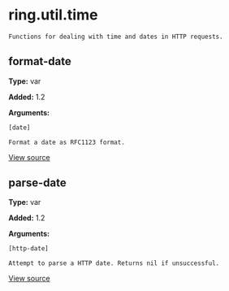 # ring.util.time


```
Functions for dealing with time and dates in HTTP requests.

```

## format-date
**Type:** var

**Added:** 1.2


**Arguments:**
```clojure
[date]
```
```
Format a date as RFC1123 format.

```

[View source](http://github.com/ring-clojure/ring/blob/1.8.1/ring-core/src/ring/util/time.clj#L33)
## parse-date
**Type:** var

**Added:** 1.2


**Arguments:**
```clojure
[http-date]
```
```
Attempt to parse a HTTP date. Returns nil if unsuccessful.

```

[View source](http://github.com/ring-clojure/ring/blob/1.8.1/ring-core/src/ring/util/time.clj#L24)